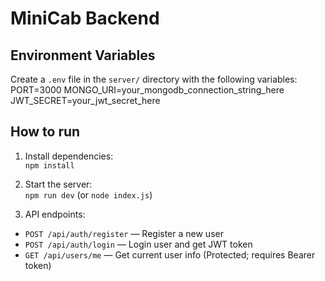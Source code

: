 # MiniCab Backend

## Environment Variables

Create a `.env` file in the `server/` directory with the following variables:
PORT=3000
MONGO_URI=your_mongodb_connection_string_here
JWT_SECRET=your_jwt_secret_here
## How to run

1. Install dependencies:  
   `npm install`

2. Start the server:  
   `npm run dev` (or `node index.js`)

3. API endpoints:

- `POST /api/auth/register` — Register a new user  
- `POST /api/auth/login` — Login user and get JWT token  
- `GET /api/users/me` — Get current user info (Protected; requires Bearer token)